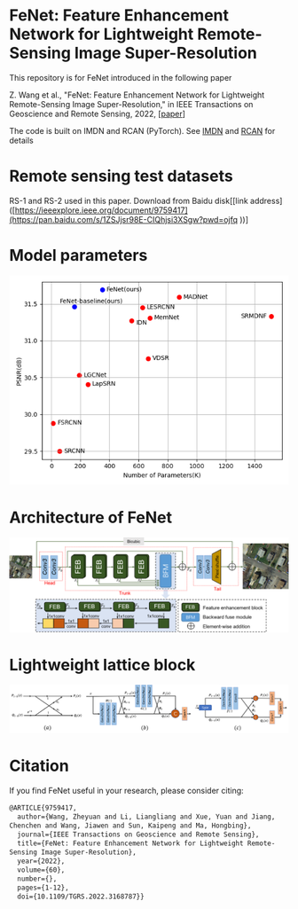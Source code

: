 # FeNet: Feature Enhancement Network for Lightweight Remote-Sensing Image Super-Resolution 

This repository is for FeNet introduced in the following paper

Z. Wang et al., "FeNet: Feature Enhancement Network for Lightweight Remote-Sensing Image Super-Resolution," in IEEE Transactions on Geoscience and Remote Sensing,  2022,  [[paper](https://ieeexplore.ieee.org/document/9759417)]

  
The code is built on IMDN and RCAN  (PyTorch).  See [IMDN](https://github.com/Zheng222/IMDN) and [RCAN](https://github.com/yulunzhang/RCAN) for details

# Remote sensing test datasets
RS-1 and RS-2 used in this paper. Download from Baidu disk[[link address]([https://ieeexplore.ieee.org/document/9759417](https://pan.baidu.com/s/1ZSJjsr98E-CIQhjsi3XSgw?pwd=ojfq ))]

# Model parameters
![performance](https://github.com/wangzheyuan-666/FeNet/blob/main/images/performance.png)


# Architecture of FeNet

![FeNet](https://github.com/wangzheyuan-666/FeNet/blob/main/images/FeNet.png)


# Lightweight lattice block

![LLB](https://github.com/wangzheyuan-666/FeNet/blob/main/images/LLB.png)

<!-- 
# Visiual results
![RS_results](https://github.com/wangzheyuan-666/FeNet/blob/main/images/RS_image_results.png)

![natural results](https://github.com/wangzheyuan-666/FeNet/blob/main/images/nature_image_results.png) -->

# Citation

If you find FeNet useful in your research, please consider citing:

```
@ARTICLE{9759417,
  author={Wang, Zheyuan and Li, Liangliang and Xue, Yuan and Jiang, Chenchen and Wang, Jiawen and Sun, Kaipeng and Ma, Hongbing},
  journal={IEEE Transactions on Geoscience and Remote Sensing}, 
  title={FeNet: Feature Enhancement Network for Lightweight Remote-Sensing Image Super-Resolution}, 
  year={2022},
  volume={60},
  number={},
  pages={1-12},
  doi={10.1109/TGRS.2022.3168787}}

